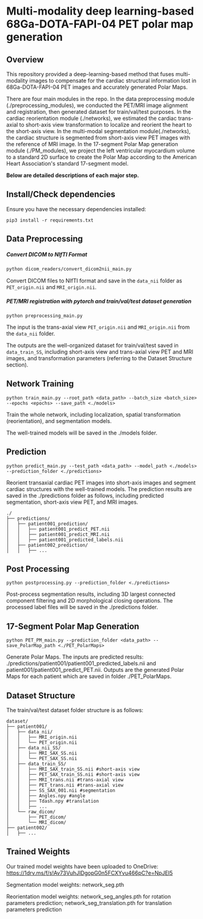 # Multi-modality deep learning-based 68Ga-DOTA-FAPI-04 PET polar map generation

## Overview

This repository provided a deep-learning-based method that fuses multi-modality images to compensate for the cardiac structural information lost in 68Ga-DOTA-FAPI-04 PET images and accurately generated Polar Maps.

There are four main modules in the repo. In the data preprocessing module (./preprocessing_modules), we conducted the PET/MRI image alignment and registration, then generated dataset for train/val/test purposes. In the cardiac reorientation module (./networks), we estimated the cardiac trans-axial to short-axis view transformation to localize and reorient the heart to the short-axis view. In the multi-modal segmentation module(./networks), the cardiac structure is segmented from short-axis view PET images with the reference of MRI image. In the 17-segment Polar Map generation module (./PM_modules), we project the left ventricular myocardium volume to a standard 2D surface to create the Polar Map according to the American Heart Association's standard 17-segment model.

**Below are detailed descriptions of each major step.**

## Install/Check dependencies

Ensure you have the necessary dependencies installed:

```
pip3 install -r requirements.txt
```

## Data Preprocessing

##### Convert DICOM to NIfTI Format

```bash
python dicom_readers/convert_dicom2nii_main.py
```

Convert DICOM files to NIfTI format and save in the `data_nii` folder as `PET_origin.nii` and `MRI_origin.nii`.

##### PET/MRI registration with pytorch and train/val/test dataset generation

```
python preprocessing_main.py
```

The input is the trans-axial view `PET_origin.nii` and `MRI_origin.nii` from the `data_nii` folder. 

The outputs are the well-organized dataset for train/val/test saved in `data_train_SS`, including short-axis view and trans-axial view PET and MRI images, and transformation parameters (referring to the Dataset Structure section). 

## Network Training

```
python train_main.py --root_path <data_path> --batch_size <batch_size> --epochs <epochs> --save_path <./models>
```

Train the whole network, including localization, spatial transformation (reorientation), and segmentation models. 

The well-trained models will be saved in the ./models folder.

## Prediction

```
python predict_main.py --test_path <data_path> --model_path <./models> --prediction_folder <./predictions>
```

Reorient transaxial cardiac PET images into short-axis images and segment cardiac structures with the well-trained models. The prediction results are saved in the ./predictions folder as follows, including predicted segmentation, short-axis view PET, and MRI images.

```
./
├── predictions/
│   ├── patient001_prediction/
│   │   ├── patient001_predict_PET.nii
│   │   ├── patient001_predict_MRI.nii
│   │   ├── patient001_predicted_labels.nii
│   ├── patient002_prediction/
│   │   ├── ...
```

## Post Processing

```
python postprocessing.py --prediction_folder <./predictions>
```

Post-process segmentation results, including 3D largest connected component filtering and 2D morphological closing operations. The processed label files will be saved in the ./predictions folder.

## 17-Segment Polar Map Generation

```
python PET_PM_main.py --prediction_folder <data_path> --save_PolarMap_path <./PET_PolarMaps>
```

Generate Polar Maps. The inputs are predicted results: ./predictions/patient001/patient001_predicted_labels.nii and patient001/patient001_predict_PET.nii. Outputs are the generated Polar Maps for each patient which are saved in folder ./PET_PolarMaps.

## Dataset Structure

The train/val/test dataset folder structure is as follows:

```
dataset/
├── patient001/
│   ├── data_nii/
│   │   ├── MRI_origin.nii
│   │   └── PET_origin.nii
│   ├── data_nii_SS/
│   │   ├── MRI_SAX_SS.nii
│   │   └── PET_SAX_SS.nii
│   ├── data_train_SS/
│   │   ├── MRI_SAX_train_SS.nii #short-axis view
│   │   ├── PET_SAX_train_SS.nii #short-axis view
│   │   ├── MRI_trans.nii #trans-axial view
│   │   ├── PET_trans.nii #trans-axial view
│   │   ├── SS_SAX_001.nii #segmentation
│   │   ├── Angles.npy #angle
│   │   ├── Tdash.npy #translation
│   │   ├── ...
│   └── raw_dicom/
│       ├── PET_dicom/
│       └── MRI_dicom/
├── patient002/
│   ├── ...
```
## Trained Weights

Our trained model weights have been uploaded to OneDrive:
https://1drv.ms/f/s!Av73VuhJIDgopG0n5FCXYvu466pC?e=NpJEI5

Segmentation model weights: network_seg.pth

Reorientation model weights: network_seg_angles.pth for rotation parameters prediction; network_seg_translation.pth for translation parameters prediction
